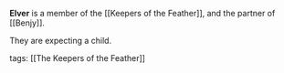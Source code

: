 **Elver** is a member of the [[Keepers of the Feather]], and the partner of [[Benjy]]. 

They are expecting a child.

tags: [[The Keepers of the Feather]]
